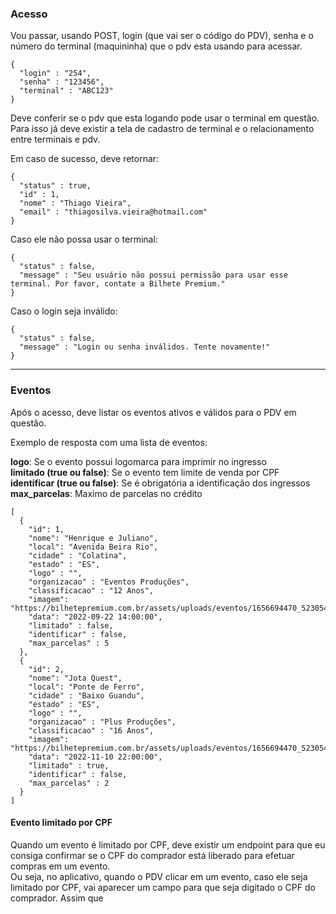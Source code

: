 ### Acesso

Vou passar, usando POST, login (que vai ser o código do PDV), senha e o número do terminal (maquininha) que o pdv esta usando para acessar.  
```
{
  "login" : "254",
  "senha" : "123456",
  "terminal" : "ABC123"  
}
```  

Deve conferir se o pdv que esta logando pode usar o terminal em questão.  
Para isso já deve existir a tela de cadastro de terminal e o relacionamento entre terminais e pdv.  

Em caso de sucesso, deve retornar:


```
{
  "status" : true,
  "id" : 1,
  "nome" : "Thiago Vieira",
  "email" : "thiagosilva.vieira@hotmail.com"  
}
```

Caso ele não possa usar o terminal:


```
{
  "status" : false,
  "message" : "Seu usuário não possui permissão para usar esse terminal. Por favor, contate a Bilhete Premium."  
}
```
Caso o login seja inválido:

```
{
  "status" : false,
  "message" : "Login ou senha inválidos. Tente novamente!"  
}
```

--------------------------------------------------------------------------------------------------  

### Eventos

Após o acesso, deve listar os eventos ativos e válidos para o PDV em questão.  

Exemplo de resposta com uma lista de eventos:  

__logo__: Se o evento possui logomarca para imprimir no ingresso  
__limitado (true ou false)__: Se o evento tem limite de venda por CPF  
__identificar (true ou false)__: Se é obrigatória a identificação dos ingressos  
__max_parcelas__: Maximo de parcelas no crédito  


```
[
  {
    "id": 1,
    "nome": "Henrique e Juliano",
    "local": "Avenida Beira Rio",
    "cidade" : "Colatina",
    "estado" : "ES",
    "logo" : "",
    "organizacao" : "Eventos Produções",
    "classificacao" : "12 Anos",
    "imagem": "https://bilhetepremium.com.br/assets/uploads/eventos/1656694470_52305402bfed75c0b9b2.jpeg",
    "data": "2022-09-22 14:00:00", 
    "limitado" : false, 
    "identificar" : false,
    "max_parcelas" : 5
  },
  {
    "id": 2,
    "nome": "Jota Quest",
    "local": "Ponte de Ferro",
    "cidade" : "Baixo Guandu",
    "estado" : "ES",
    "logo" : "",
    "organizacao" : "Plus Produções",
    "classificacao" : "16 Anos",
    "imagem": "https://bilhetepremium.com.br/assets/uploads/eventos/1656694470_52305402bfed75c0b9b2.jpeg",
    "data": "2022-11-10 22:00:00", 
    "limitado" : true,
    "identificar" : false,
    "max_parcelas" : 2
  }
]
```

#### Evento limitado por CPF

Quando um evento é limitado por CPF, deve existir um endpoint para que eu consiga confirmar se o CPF do comprador está liberado para efetuar compras em um evento.  
Ou seja, no aplicativo, quando o PDV clicar em um evento, caso ele seja limitado por CPF, vai aparecer um campo para que seja digitado o CPF do comprador. Assim que  


